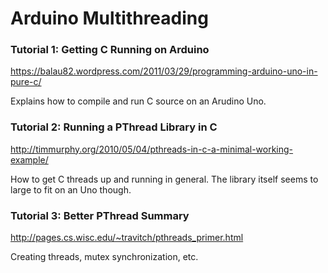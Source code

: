 # Arduino Multithreading

### Tutorial 1: Getting C Running on Arduino

https://balau82.wordpress.com/2011/03/29/programming-arduino-uno-in-pure-c/

Explains how to compile and run C source on an Arudino Uno.

### Tutorial 2: Running a PThread Library in C

http://timmurphy.org/2010/05/04/pthreads-in-c-a-minimal-working-example/

How to get C threads up and running in general.  The library itself seems to large to fit on an Uno though.

### Tutorial 3: Better PThread Summary

http://pages.cs.wisc.edu/~travitch/pthreads_primer.html

Creating threads, mutex synchronization, etc.
